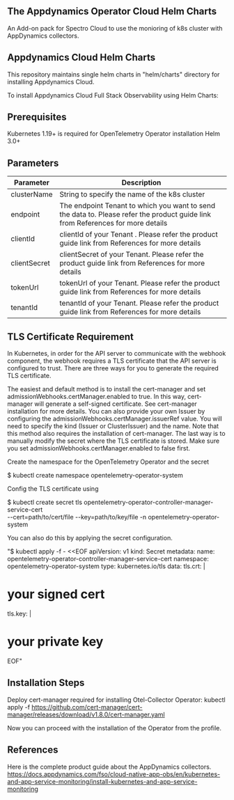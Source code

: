 ## The Appdynamics Operator Cloud Helm Charts
An Add-on pack for Spectro Cloud to use the monioring of k8s cluster with AppDynamics collectors.

## Appdynamics Cloud Helm Charts
This repository maintains single helm charts in "helm/charts" directory for installing Appdynamics Cloud.

To install Appdynamics Cloud Full Stack Observability using Helm Charts:
## Prerequisites
Kubernetes 1.19+ is required for OpenTelemetry Operator installation
Helm 3.0+


## Parameters
| Parameter | Description |
|-----------|-------------|
| clusterName | String to specify the name of the k8s cluster |
| endpoint | The endpoint Tenant to which you want to send the data to. Please refer the product guide link from References for more details |
| clientId | clientId of your Tenant . Please refer the product guide link from References for more details  | 
| clientSecret | clientSecret of your Tenant. Please refer the product guide link from References for more details  | 
| tokenUrl | tokenUrl of your Tenant. Please refer the product guide link from References for more details  | 
| tenantId | tenantId of your Tenant. Please refer the product guide link from References for more details  | 


## TLS Certificate Requirement
In Kubernetes, in order for the API server to communicate with the webhook component, the webhook requires a TLS certificate that the API server is configured to trust. There are three ways for you to generate the required TLS certificate.

The easiest and default method is to install the cert-manager and set admissionWebhooks.certManager.enabled to true. In this way, cert-manager will generate a self-signed certificate. See cert-manager installation for more details.
You can also provide your own Issuer by configuring the admissionWebhooks.certManager.issuerRef value. You will need to specify the kind (Issuer or ClusterIssuer) and the name. Note that this method also requires the installation of cert-manager.
The last way is to manually modify the secret where the TLS certificate is stored. Make sure you set admissionWebhooks.certManager.enabled to false first.

Create the namespace for the OpenTelemetry Operator and the secret

$ kubectl create namespace opentelemetry-operator-system 

Config the TLS certificate using

$ kubectl create secret tls opentelemetry-operator-controller-manager-service-cert \
--cert=path/to/cert/file --key=path/to/key/file -n opentelemetry-operator-system 

You can also do this by applying the secret configuration.

"$ kubectl apply -f - <<EOF
  apiVersion: v1
  kind: Secret
  metadata:
  name: opentelemetry-operator-controller-manager-service-cert
  namespace: opentelemetry-operator-system
  type: kubernetes.io/tls
  data:
  tls.crt: |
# your signed cert
tls.key: |
# your private key
EOF"


## Installation Steps

Deploy cert-manager required for installing Otel-Collector Operator:
kubectl apply -f https://github.com/cert-manager/cert-manager/releases/download/v1.8.0/cert-manager.yaml

Now you can proceed with the installation of the Operator from the profile.

## References
Here is the complete product guide about the AppDynamics collectors.
https://docs.appdynamics.com/fso/cloud-native-app-obs/en/kubernetes-and-app-service-monitoring/install-kubernetes-and-app-service-monitoring